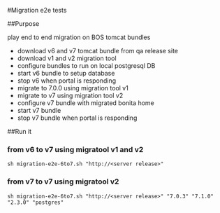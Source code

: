 #Migration e2e tests

##Purpose

play end to end migration on BOS tomcat bundles

* download v6 and v7 tomcat bundle from qa release site
* download v1 and v2 migration tool
* configure bundles to run on local postgresql DB
* start v6 bundle to setup database
* stop v6 when portal is responding
* migrate to 7.0.0 using migration tool v1
* migrate to v7 using migration tool v2
* configure v7 bundle with migrated bonita home 
* start v7 bundle
* stop v7 bundle when portal is responding

##Run it

### from v6 to v7 using migratool v1 and v2
 
```shell
sh migration-e2e-6to7.sh "http://<server release>"
```
### from v7 to v7 using migratool v2
 
```shell
sh migration-e2e-6to7.sh "http://<server release>" "7.0.3" "7.1.0" "2.3.0" "postgres"
```
